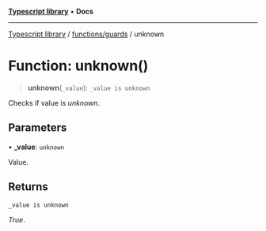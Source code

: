 [**Typescript library**](../../../index.md) • **Docs**

***

[Typescript library](../../../modules.md) / [functions/guards](../index.md) / unknown

# Function: unknown()

> **unknown**(`_value`): `_value is unknown`

Checks if value is _unknown_.

## Parameters

• **\_value**: `unknown`

Value.

## Returns

`_value is unknown`

_True_.
